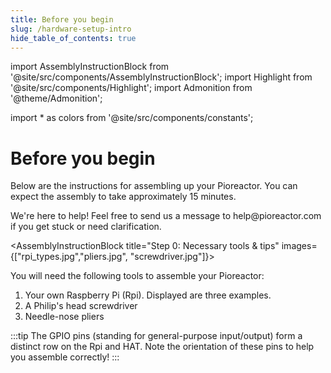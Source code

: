 ```yaml
---
title: Before you begin
slug: /hardware-setup-intro
hide_table_of_contents: true
---
```


import AssemblyInstructionBlock from '@site/src/components/AssemblyInstructionBlock';
import Highlight from '@site/src/components/Highlight';
import Admonition from '@theme/Admonition';

import * as colors from '@site/src/components/constants';

Before you begin
=======

Below are the instructions for assembling up your Pioreactor. You can expect the assembly to take approximately 15 minutes.

<Admonition type="info" title="Need help?">
  <p>
   We're here to help! Feel free to send us a message to help@pioreactor.com if you get stuck or need clarification.
  </p>
</Admonition>

<AssemblyInstructionBlock title="Step 0: Necessary tools & tips" images={["rpi_types.jpg","pliers.jpg", "screwdriver.jpg"]}>

You will need the following tools to assemble your Pioreactor:

1. Your own Raspberry Pi (Rpi). Displayed are <Highlight color={colors.blue}>three examples.</Highlight>
2. A Philip's head screwdriver
3. Needle-nose pliers

:::tip
The GPIO pins (standing for general-purpose input/output) form a distinct row on the Rpi and HAT. Note the orientation of these pins to help you assemble correctly! 
:::

</AssemblyInstructionBlock>




